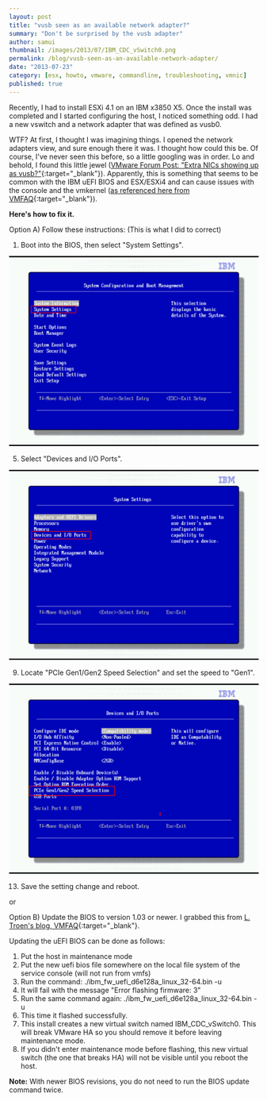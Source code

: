 ```yaml
---
layout: post
title: "vusb seen as an available network adapter?"
summary: "Don't be surprised by the vusb adapter"
author: samui
thumbnail: /images/2013/07/IBM_CDC_vSwitch0.png
permalink: /blog/vusb-seen-as-an-available-network-adapter/
date: "2013-07-23"
category: [esx, howto, vmware, commandline, troubleshooting, vmnic]
published: true
---
```


Recently, I had to install ESXi 4.1 on an IBM x3850 X5. Once the install was completed and I started configuring the host, I noticed something odd. I had a new vswitch and a network adapter that was defined as vusb0.

WTF? At first, I thought I was imagining things. I opened the network adapters view, and sure enough there it was. I thought how could this be. Of course, I've never seen this before, so a little googling was in order. Lo and behold, I found this little jewel ([VMware Forum Post: "Extra NICs showing up as vusb?"](http://communities.vmware.com/message/1734714){:target="_blank"}). Apparently, this is something that seems to be common with the IBM uEFI BIOS and ESX/ESXi4 and can cause issues with the console and the vmkernel ([as referenced here from VMFAQ](http://vmfaq.com/?View=entry&EntryID=70){:target="_blank"}).

**Here's how to fix it.**

Option A) Follow these instructions: (This is what I did to correct)

1. Boot into the BIOS, then select "System Settings".

![pic1](/images/2013/07/pic1.png)

5. Select "Devices and I/O Ports".

![pic2](/images/2013/07/pic2.png)

9. Locate "PCIe Gen1/Gen2 Speed Selection" and set the speed to "Gen1".

![pic3](/images/2013/07/pic3.png)

13. Save the setting change and reboot.

or

Option B) Update the BIOS to version 1.03 or newer. I grabbed this from [L. Troen's blog, VMFAQ](http://vmfaq.com/?View=entry&EntryID=70){:target="_blank"}.

Updating the uEFI BIOS can be done as follows:

1. Put the host in maintenance mode
2. Put the new uefi bios file somewhere on the local file system of the service console (will not run from vmfs)
3. Run the command: ./ibm\_fw\_uefi\_d6e128a\_linux\_32-64.bin -u
4. It will fail with the message "Error flashing firmware: 3"
5. Run the same command again: ./ibm\_fw\_uefi\_d6e128a\_linux\_32-64.bin -u
6. This time it flashed successfully.
7. This install creates a new virtual switch named IBM\_CDC\_vSwitch0. This will break VMware HA so you should remove it before leaving maintenance mode.
8. If you didn't enter maintenance mode before flashing, this new virtual switch (the one that breaks HA) will not be visible until you reboot the host.

**Note:** With newer BIOS revisions, you do not need to run the BIOS update command twice.
